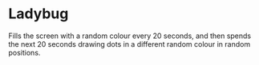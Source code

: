 # Ladybug
Fills the screen with a random colour every 20 seconds, and then spends the next 20 seconds drawing dots in a different random colour in random positions.

